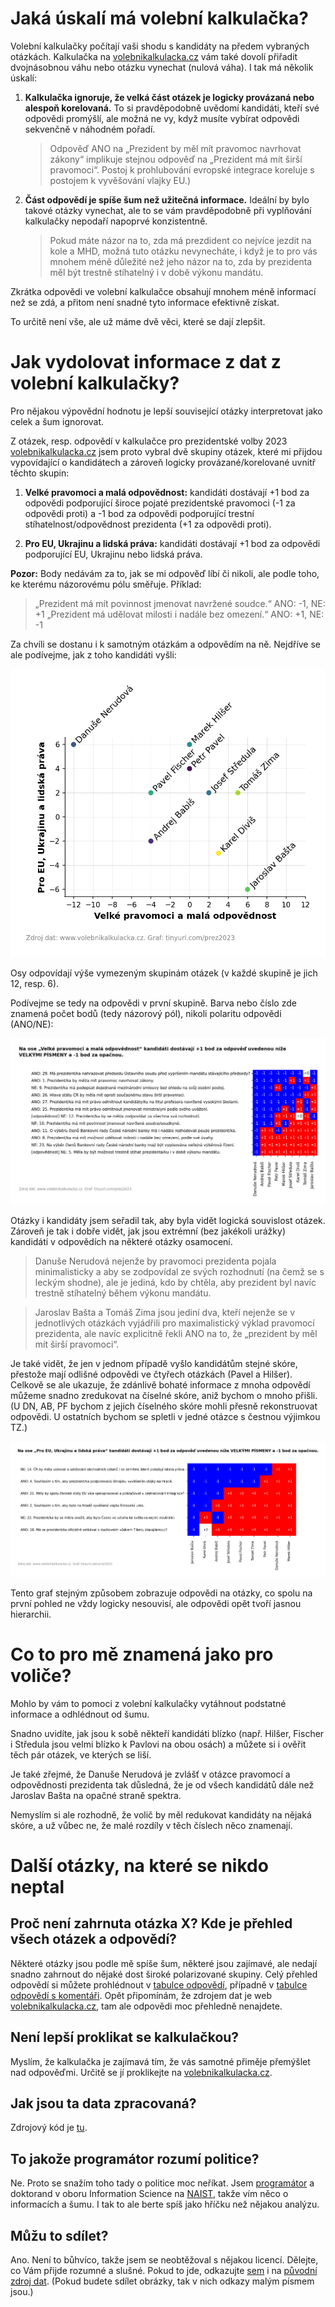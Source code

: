 # Jaká úskalí má volební kalkulačka?

Volební kalkulačky počítají vaši shodu s kandidáty na předem vybraných otázkách. Kalkulačka na [volebnikalkulacka.cz](https://www.volebnikalkulacka.cz) vám také dovolí přiřadit dvojnásobnou váhu nebo otázku vynechat (nulová váha). I tak má několik úskalí:

1. **Kalkulačka ignoruje, že velká část otázek je logicky provázaná nebo alespoň korelovaná.** To si pravděpodobně uvědomí kandidáti, kteří své odpovědi promýšlí, ale možná ne vy, když musíte vybírat odpovědi sekvenčně v náhodném pořadí.

	> Odpověď ANO na „Prezident by měl mít pravomoc navrhovat zákony“ implikuje stejnou odpověď na „Prezident má mít širší pravomoci“. Postoj k prohlubování evropské integrace koreluje s postojem k vyvěšování vlajky EU.)
	

2. **Část odpovědí je spíše šum než užitečná informace.** Ideální by bylo takové otázky vynechat, ale to se vám pravděpodobně při vyplňování kalkulačky nepodaří napoprvé konzistentně.
	
	> Pokud máte názor na to, zda má prezdident co nejvíce jezdit na kole a MHD, možná tuto otázku nevynecháte, i když je to pro vás mnohem méně důležité než jeho názor na to, zda by prezidenta měl být trestně stíhatelný i v době výkonu mandátu.

Zkrátka odpovědi ve volební kalkulačce obsahují mnohem méně informací než se zdá, a přitom není snadné tyto informace efektivně získat.

To určitě není vše, ale už máme dvě věci, které se dají zlepšit.

# Jak vydolovat informace z dat z volební kalkulačky?

Pro nějakou výpovědní hodnotu je lepší související otázky interpretovat jako celek a šum ignorovat.

Z otázek, resp. odpovědí v kalkulačce pro prezidentské volby 2023 [volebnikalkulacka.cz](https://www.volebnikalkulacka.cz) jsem proto vybral dvě skupiny otázek, které mi přijdou vypovídající o kandidátech a zároveň logicky provázané/korelované uvnitř těchto skupin:

1. **Velké pravomoci a malá odpovědnost:** kandidáti dostávají +1 bod za odpovědi podporující široce pojaté prezidentské pravomoci (-1 za odpovědi proti) a -1 bod za odpovědi podporující trestní stíhatelnost/odpovědnost prezidenta (+1 za odpovědi proti).

2. **Pro EU, Ukrajinu a lidská práva:** kandidáti dostávají +1 bod za odpovědi podporující EU, Ukrajinu nebo lidská práva.

**Pozor:** Body nedávám za to, jak se mi odpověď líbí či nikoli, ale podle toho, ke kterému názorovému pólu směřuje. Příklad:

> „Prezident má mít povinnost jmenovat navržené soudce.“ ANO: -1, NE: +1
> „Prezident má udělovat milosti i nadále bez omezení.“ ANO: +1, NE: -1

Za chvíli se dostanu i k samotným otázkám a odpovědím na ně. Nejdříve se ale podívejme, jak z toho kandidáti vyšli:

![Celkové srovnání kandidátů: „Velké pravomoci a malá odpovědnost“ versus „Pro EU, Ukrajinu a lidská práva“](output/p1.png)

Osy odpovídají výše vymezeným skupinám otázek (v každé skupině je jich 12, resp. 6).

Podívejme se tedy na odpovědi v první skupině. Barva nebo číslo zde znamená počet bodů (tedy názorový pól), nikoli polaritu odpovědi (ANO/NE):

![Odpovědi a ohodnocení „Velké pravomoci a malá odpovědnost“](output/p2.png)

Otázky i kandidáty jsem seřadil tak, aby byla vidět logická souvislost otázek. Zároveň je tak i dobře vidět, jak jsou extrémní (bez jakékoli urážky) kandidáti v odpovědích na některé otázky osamocení.

> Danuše Nerudová nejenže by pravomoci prezidenta pojala minimalisticky a aby se zodpovídal ze svých rozhodnutí (na čemž se s leckým shodne), ale je jediná, kdo by chtěla, aby prezident byl navíc trestně stíhatelný během výkonu mandátu.

> Jaroslav Bašta a Tomáš Zima jsou jediní dva, kteří nejenže se v jednotlivých otázkách vyjádřili pro maximalistický výklad pravomocí prezidenta, ale navíc explicitně řekli ANO na to, že „prezident by měl mít širší pravomoci“.

Je také vidět, že jen v jednom případě vyšlo kandidátům stejné skóre, přestože mají odlišné odpovědi ve čtyřech otázkách (Pavel a Hilšer). Celkově se ale ukazuje, že zdánlivě bohaté informace z mnoha odpovědí můžeme snadno zredukovat na číselné skóre, aniž bychom o mnoho přišli. (U DN, AB, PF bychom z jejich číselného skóre mohli přesně rekonstruovat odpovědi. U ostatních bychom se spletli v jedné otázce s čestnou výjimkou TZ.)

![Odpovědi a ohodnocení „Pro EU, Ukrajinu a lidská práva“](output/p3.png)

Tento graf stejným způsobem zobrazuje odpovědi na otázky, co spolu na první pohled ne vždy logicky nesouvisí, ale odpovědi opět tvoří jasnou hierarchii.

# Co to pro mě znamená jako pro voliče?

Mohlo by vám to pomoci z volební kalkulačky vytáhnout podstatné informace a odhlédnout od šumu.

Snadno uvidíte, jak jsou k sobě někteří kandidáti blízko (např. Hilšer, Fischer i Středula jsou velmi blízko k Pavlovi na obou osách) a můžete si i ověřit těch pár otázek, ve kterých se liší.

Je také zřejmé, že Danuše Nerudová je zvlášť v otázce pravomocí a odpovědnosti prezidenta tak důsledná, že je od všech kandidátů dále než Jaroslav Bašta na opačné straně spektra.

Nemyslím si ale rozhodně, že volič by měl redukovat kandidáty na nějaká skóre, a už vůbec ne, že malé rozdíly v těch číslech něco znamenají.

# Další otázky, na které se nikdo neptal

## Proč není zahrnuta otázka X? Kde je přehled všech otázek a odpovědí?

Některé otázky jsou podle mě spíše šum, některé jsou zajímavé, ale nedají snadno zahrnout do nějaké dost široké polarizované skupiny. Celý přehled odpovědí si můžete prohlédnout v [tabulce odpovědí](output/answers.csv), případně v [tabulce odpovědí s komentáři](output/answers-comments.csv). Opět připomínám, že zdrojem dat je web [volebnikalkulacka.cz](https://www.volebnikalkulacka.cz), tam ale odpovědi moc přehledně nenajdete.

## Není lepší proklikat se kalkulačkou?

Myslím, že kalkulačka je zajímavá tím, že vás samotné přiměje přemýšlet nad odpověďmi. Určitě se jí proklikejte na [volebnikalkulacka.cz](https://www.volebnikalkulacka.cz).

## Jak jsou ta data zpracovaná?

Zdrojový kód je [tu](president.py).

## To jakože programátor rozumí politice?

Ne. Proto se snažím toho tady o politice moc neříkat. Jsem [programátor](https://www.bestincovid.info) a doktorand v oboru Information Science na [NAIST](http://www.naist.jp), takže vím něco o informacích a šumu. I tak to ale berte spíš jako hříčku než nějakou analýzu.

## Můžu to sdílet?

Ano. Není to bůhvíco, takže jsem se neobtěžoval s nějakou licencí. Dělejte, co Vám přijde rozumné a slušné. Pokud to jde, odkazujte [sem](https://tinyurl.com/prez2023) i na [původní zdroj dat](https://www.volebnikalkulacka.cz). (Pokud budete sdílet obrázky, tak v nich odkazy malým písmem jsou.)